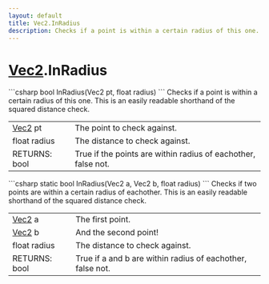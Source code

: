 ```yaml
---
layout: default
title: Vec2.InRadius
description: Checks if a point is within a certain radius of this one. This is an easily readable shorthand of the squared distance check.
---
```

# [Vec2]({{site.url}}/Pages/Reference/Vec2.html).InRadius

<div class='signature' markdown='1'>
```csharp
bool InRadius(Vec2 pt, float radius)
```
Checks if a point is within a certain radius of this one.
This is an easily readable shorthand of the squared distance check.
</div>

|  |  |
|--|--|
|[Vec2]({{site.url}}/Pages/Reference/Vec2.html) pt|The point to check against.|
|float radius|The distance to check against.|
|RETURNS: bool|True if the points are within radius of eachother, false not.|

<div class='signature' markdown='1'>
```csharp
static bool InRadius(Vec2 a, Vec2 b, float radius)
```
Checks if two points are within a certain radius of
eachother. This is an easily readable shorthand of the squared
distance check.
</div>

|  |  |
|--|--|
|[Vec2]({{site.url}}/Pages/Reference/Vec2.html) a|The first point.|
|[Vec2]({{site.url}}/Pages/Reference/Vec2.html) b|And the second point!|
|float radius|The distance to check against.|
|RETURNS: bool|True if a and b are within radius of eachother, false not.|




